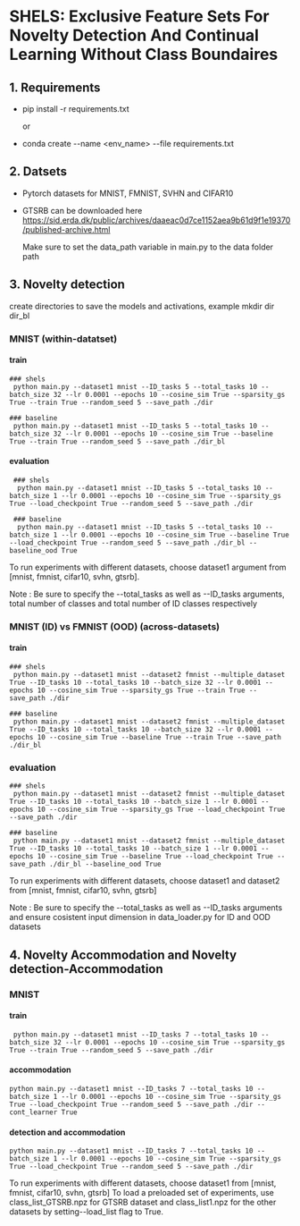 # SHELS: Exclusive Feature Sets For Novelty Detection And Continual Learning Without Class Boundaires

 ## 1. Requirements
  - pip install -r requirements.txt
   
    or 
  - conda create --name <env_name> --file requirements.txt


## 2. Datsets

  - Pytorch datasets for MNIST, FMNIST, SVHN and CIFAR10
  - GTSRB can be downloaded here https://sid.erda.dk/public/archives/daaeac0d7ce1152aea9b61d9f1e19370/published-archive.html

    Make sure to set the data_path variable in main.py to the data folder path

## 3. Novelty detection 
   create directories to save the models and activations, example mkdir dir dir_bl
  ### MNIST (within-datatset)
  #### train 
    ### shels
     python main.py --dataset1 mnist --ID_tasks 5 --total_tasks 10 --batch_size 32 --lr 0.0001 --epochs 10 --cosine_sim True --sparsity_gs True --train True --random_seed 5 --save_path ./dir

    ### baseline
     python main.py --dataset1 mnist --ID_tasks 5 --total_tasks 10 --batch_size 32 --lr 0.0001 --epochs 10 --cosine_sim True --baseline True --train True --random_seed 5 --save_path ./dir_bl

   #### evaluation
     ### shels
      python main.py --dataset1 mnist --ID_tasks 5 --total_tasks 10 --batch_size 1 --lr 0.0001 --epochs 10 --cosine_sim True --sparsity_gs True --load_checkpoint True --random_seed 5 --save_path ./dir

     ### baseline
      python main.py --dataset1 mnist --ID_tasks 5 --total_tasks 10 --batch_size 1 --lr 0.0001 --epochs 10 --cosine_sim True --baseline True --load_checkpoint True --random_seed 5 --save_path ./dir_bl --baseline_ood True

  To run experiments with different datasets, choose dataset1 argument from [mnist, fmnist, cifar10, svhn, gtsrb].
  
  Note : Be sure to specify the --total_tasks as well as --ID_tasks arguments, total number of classes and total number of ID classes respectively

  ### MNIST (ID) vs FMNIST (OOD) (across-datasets)
   #### train
    ### shels
     python main.py --dataset1 mnist --dataset2 fmnist --multiple_dataset True --ID_tasks 10 --total_tasks 10 --batch_size 32 --lr 0.0001 --epochs 10 --cosine_sim True --sparsity_gs True --train True --save_path ./dir

    ### baseline
     python main.py --dataset1 mnist --dataset2 fmnist --multiple_dataset True --ID_tasks 10 --total_tasks 10 --batch_size 32 --lr 0.0001 --epochs 10 --cosine_sim True --baseline True --train True --save_path ./dir_bl

   ### evaluation
    ### shels
     python main.py --dataset1 mnist --dataset2 fmnist --multiple_dataset True --ID_tasks 10 --total_tasks 10 --batch_size 1 --lr 0.0001 --epochs 10 --cosine_sim True --sparsity_gs True --load_checkpoint True --save_path ./dir

    ### baseline
     python main.py --dataset1 mnist --dataset2 fmnist --multiple_dataset True --ID_tasks 10 --total_tasks 10 --batch_size 1 --lr 0.0001 --epochs 10 --cosine_sim True --baseline True --load_checkpoint True --save_path ./dir_bl --baseline_ood True

 To run experiments with different datasets, choose dataset1 and dataset2 from [mnist, fmnist, cifar10, svhn, gtsrb]
    
  Note : Be sure to specify the --total_tasks as well as --ID_tasks arguments and ensure cosistent input dimension in data_loader.py for ID and OOD datasets

## 4. Novelty Accommodation and Novelty detection-Accommodation 
   
   ### MNIST
   #### train 
     python main.py --dataset1 mnist --ID_tasks 7 --total_tasks 10 --batch_size 32 --lr 0.0001 --epochs 10 --cosine_sim True --sparsity_gs True --train True --random_seed 5 --save_path ./dir

   #### accommodation
    python main.py --dataset1 mnist --ID_tasks 7 --total_tasks 10 --batch_size 1 --lr 0.0001 --epochs 10 --cosine_sim True --sparsity_gs True --load_checkpoint True --random_seed 5 --save_path ./dir --cont_learner True


   #### detection and accommodation
    python main.py --dataset1 mnist --ID_tasks 7 --total_tasks 10 --batch_size 1 --lr 0.0001 --epochs 10 --cosine_sim True --sparsity_gs True --load_checkpoint True --random_seed 5 --save_path ./dir 


  To run experiments with different datasets, choose dataset1 from [mnist, fmnist, cifar10, svhn, gtsrb]
  To load a preloaded set of experiments, use class_list_GTSRB.npz for GTSRB dataset and class_list1.npz for the other datasets by setting--load_list flag to True.

